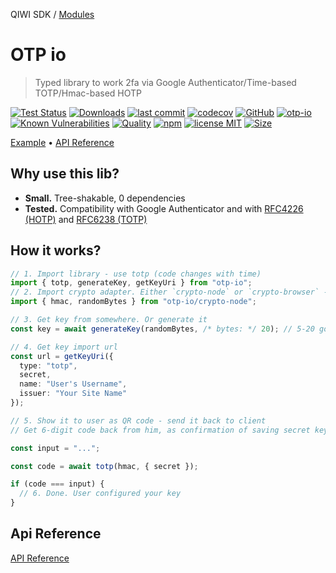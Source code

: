 QIWI SDK / [Modules](modules.md)

# OTP io

> Typed library to work 2fa via Google Authenticator/Time-based TOTP/Hmac-based HOTP

[![Test Status](https://github.com/AlexXanderGrib/otp/actions/workflows/test.yml/badge.svg)](https://github.com/AlexXanderGrib/otp)
[![Downloads](https://img.shields.io/npm/dt/otp-io.svg)](https://npmjs.com/package/otp-io)
[![last commit](https://img.shields.io/github/last-commit/AlexXanderGrib/otp.svg)](https://github.com/AlexXanderGrib/otp)
[![codecov](https://img.shields.io/codecov/c/github/AlexXanderGrib/otp/main.svg)](https://codecov.io/gh/AlexXanderGrib/otp)
[![GitHub](https://img.shields.io/github/stars/AlexXanderGrib/otp.svg)](https://github.com/AlexXanderGrib/otp)
[![otp-io](https://snyk.io/advisor/npm-package/otp-io/badge.svg)](https://snyk.io/advisor/npm-package/otp-io)
[![Known Vulnerabilities](https://snyk.io/test/npm/otp-io/badge.svg)](https://snyk.io/test/npm/otp-io)
[![Quality](https://img.shields.io/npms-io/quality-score/otp-io.svg?label=quality%20%28npms.io%29&)](https://npms.io/search?q=otp-io)
[![npm](https://img.shields.io/npm/v/otp-io.svg)](https://npmjs.com/package/otp-io)
[![license MIT](https://img.shields.io/npm/l/otp-io.svg)](https://github.com/AlexXanderGrib/otp/blob/main/LICENSE.txt)
[![Size](https://img.shields.io/bundlephobia/minzip/otp-io)](https://bundlephobia.com/package/otp-io)

[Example](#how-it-works) &bull; [API Reference](./docs/api/README.md)

## Why use this lib?

- **Small.** Tree-shakable, 0 dependencies
- **Tested.** Compatibility with Google Authenticator and with [RFC4226 (HOTP)](https://www.ietf.org/rfc/rfc4226.txt) and [RFC6238 (TOTP)](https://www.ietf.org/rfc/rfc6238.txt)

## How it works?

```typescript
// 1. Import library - use totp (code changes with time)
import { totp, generateKey, getKeyUri } from "otp-io";
// 2. Import crypto adapter. Either `crypto-node` or `crypto-browser` - API is identical
import { hmac, randomBytes } from "otp-io/crypto-node";

// 3. Get key from somewhere. Or generate it
const key = await generateKey(randomBytes, /* bytes: */ 20); // 5-20 good for Google Authenticator

// 4. Get key import url
const url = getKeyUri({
  type: "totp",
  secret,
  name: "User's Username",
  issuer: "Your Site Name"
});

// 5. Show it to user as QR code - send it back to client
// Get 6-digit code back from him, as confirmation of saving secret key

const input = "...";

const code = await totp(hmac, { secret });

if (code === input) {
  // 6. Done. User configured your key
}
```

## Api Reference

[API Reference](./docs/api/README.md)
